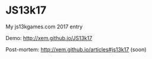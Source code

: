 JS13k17
===

My js13kgames.com 2017 entry

Demo: http://xem.github.io/JS13k17

Post-mortem: http://xem.github.io/articles#js13k17 (soon)